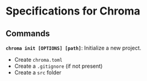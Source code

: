# Specifications for Chroma

## Commands

**`chroma init [OPTIONS] [path]`**: Initialize a new project.

- Create `chroma.toml`
- Create a `.gitignore` (if not present)
- Create a `src` folder

